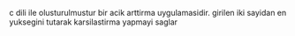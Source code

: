 c dili ile olusturulmustur
bir acik arttirma uygulamasidir.
girilen iki sayidan en yuksegini tutarak karsilastirma yapmayi saglar
